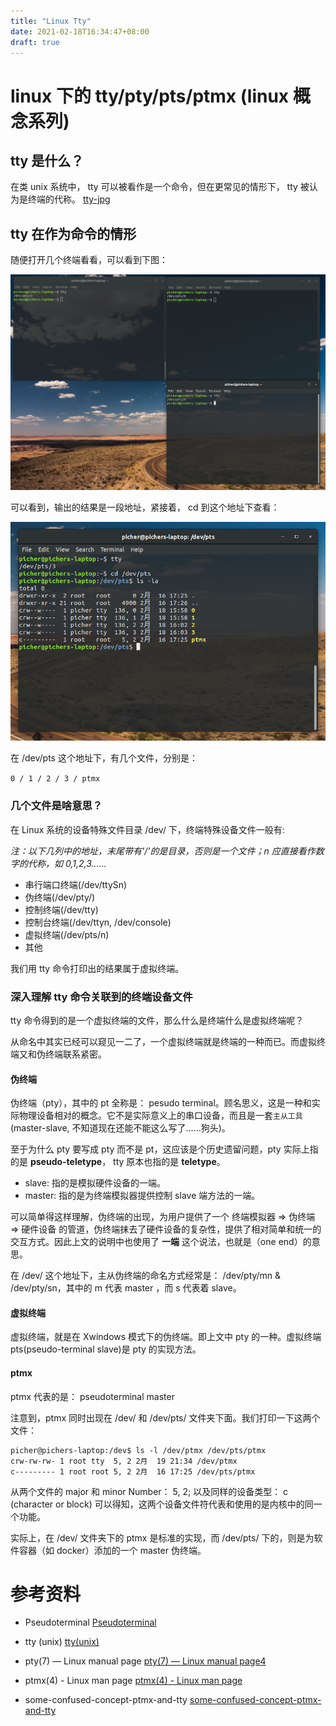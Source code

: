 ```yaml
---
title: "Linux Tty"
date: 2021-02-18T16:34:47+08:00
draft: true
---
```

# linux 下的 tty/pty/pts/ptmx (linux 概念系列)

## tty 是什么？

在类 unix 系统中， tty 可以被看作是一个命令，但在更常见的情形下， tty 被认为是终端的代称。
[tty-jpg](/static/tron.jpg)

## tty 在作为命令的情形

随便打开几个终端看看，可以看到下图：

![tty-jpg](/static/tty-order.png)

可以看到，输出的结果是一段地址，紧接着， cd 到这个地址下查看：

![tty-jpg](/static/tty-location.png)

在 /dev/pts 这个地址下，有几个文件，分别是：

`0 / 1 / 2 / 3 / ptmx`

### 几个文件是啥意思？

在 Linux 系统的设备特殊文件目录 /dev/ 下，终端特殊设备文件一般有:

*注：以下几列中的地址，末尾带有'/'的是目录，否则是一个文件；n 应直接看作数字的代称，如 0,1,2,3......*

* 串行端口终端(/dev/ttySn)
* 伪终端(/dev/pty/)
* 控制终端(/dev/tty)
* 控制台终端(/dev/ttyn, /dev/console)
* 虚拟终端(/dev/pts/n)
* 其他

我们用 tty 命令打印出的结果属于虚拟终端。

### 深入理解 tty 命令关联到的终端设备文件

tty 命令得到的是一个虚拟终端的文件，那么什么是终端什么是虚拟终端呢？

从命名中其实已经可以窥见一二了，一个虚拟终端就是终端的一种而已。而虚拟终端又和伪终端联系紧密。

#### 伪终端

伪终端（pty），其中的 pt 全称是： pesudo terminal。顾名思义，这是一种和实际物理设备相对的概念。它不是实际意义上的串口设备，而且是一套`主从工具`(master-slave, 不知道现在还能不能这么写了......狗头)。

至于为什么 pty 要写成 pty 而不是 pt，这应该是个历史遗留问题，pty 实际上指的是 **pseudo-teletype**， tty 原本也指的是 **teletype**。

* slave: 指的是模拟硬件设备的一端。
* master: 指的是为终端模拟器提供控制 slave 端方法的一端。

可以简单得这样理解，伪终端的出现，为用户提供了一个 终端模拟器 => 伪终端 => 硬件设备 的管道，伪终端抹去了硬件设备的复杂性，提供了相对简单和统一的交互方式。因此上文的说明中也使用了 **一端** 这个说法，也就是（one end）的意思。

在 /dev/ 这个地址下，主从伪终端的命名方式经常是： /dev/pty/mn & /dev/pty/sn，其中的 m 代表 master ，而 s 代表着 slave。

#### 虚拟终端

虚拟终端，就是在 Xwindows 模式下的伪终端。即上文中 pty 的一种。虚拟终端 pts(pseudo-terminal slave)是 pty 的实现方法。


#### ptmx

ptmx 代表的是： pseudoterminal master

注意到，ptmx 同时出现在 /dev/ 和 /dev/pts/ 文件夹下面。我们打印一下这两个文件：

``` shell
picher@pichers-laptop:/dev$ ls -l /dev/ptmx /dev/pts/ptmx
crw-rw-rw- 1 root tty  5, 2 2月  19 21:34 /dev/ptmx
c--------- 1 root root 5, 2 2月  16 17:25 /dev/pts/ptmx
```

从两个文件的 major 和 minor Number： 5, 2; 以及同样的设备类型： c (character or block) 可以得知，这两个设备文件符代表和使用的是内核中的同一个功能。

实际上，在 /dev/ 文件夹下的 ptmx 是标准的实现，而 /dev/pts/ 下的，则是为软件容器（如 docker）添加的一个 master 伪终端。

# 参考资料

* Pseudoterminal
[Pseudoterminal](https://en.wikipedia.org/wiki/Pseudoterminal)

* tty (unix)
[tty(unix)](https://en.wikipedia.org/wiki/Tty_(unix))

* pty(7) — Linux manual page
[pty(7) — Linux manual page4](https://man7.org/linux/man-pages/man7/pty.7.html)

* ptmx(4) - Linux man page
[ptmx(4) - Linux man page](https://linux.die.net/man/4/ptmx)

* some-confused-concept-ptmx-and-tty
[some-confused-concept-ptmx-and-tty](https://unix.stackexchange.com/questions/449315/some-confused-concept-ptmx-and-tty)
